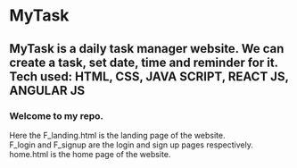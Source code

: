 # MyTask
MyTask is a daily task manager website. We can create a task, set date, time and reminder for it. Tech used: HTML, CSS, JAVA SCRIPT, REACT JS, ANGULAR JS
----------------------

### Welcome to my repo.

Here the F_landing.html is the landing page of the website. <br>
F_login and F_signup are the login and sign up pages respectively. <br>
home.html is the home page of the website.
